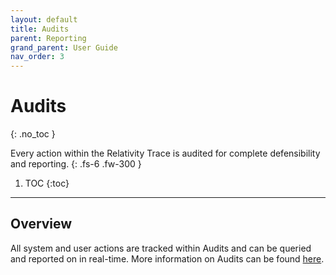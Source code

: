 ```yaml
---
layout: default
title: Audits
parent: Reporting
grand_parent: User Guide
nav_order: 3
---
```


# Audits
{: .no_toc }

Every action within the Relativity Trace is audited for complete defensibility and reporting.
{: .fs-6 .fw-300 }

1. TOC
{:toc}

---
## Overview
All system and user actions are tracked within Audits and can be queried and reported on in real-time. More information on Audits can be found [here](https://help.relativity.com/RelativityOne/Content/Relativity/Audit/Audit.htm).